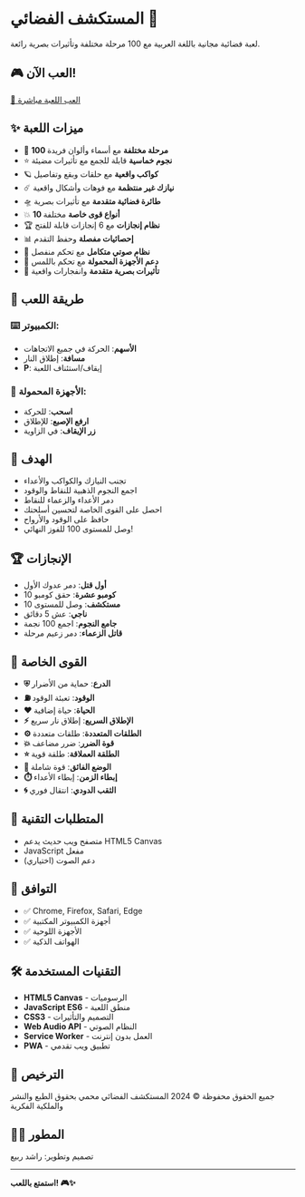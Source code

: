 # المستكشف الفضائي 🚀

لعبة فضائية مجانية باللغة العربية مع 100 مرحلة مختلفة وتأثيرات بصرية رائعة.

## 🎮 العب الآن!

[🚀 العب اللعبة مباشرة](https://your-username.github.io/space-explorer-arabic/)

## ✨ ميزات اللعبة

- 🎯 **100 مرحلة مختلفة** مع أسماء وألوان فريدة
- ⭐ **نجوم خماسية** قابلة للجمع مع تأثيرات مضيئة
- 🪐 **كواكب واقعية** مع حلقات وبقع وتفاصيل
- ☄️ **نيازك غير منتظمة** مع فوهات وأشكال واقعية
- 🛸 **طائرة فضائية متقدمة** مع تأثيرات بصرية
- 💥 **10 أنواع قوى خاصة** مختلفة
- 🏆 **نظام إنجازات** مع 6 إنجازات قابلة للفتح
- 📊 **إحصائيات مفصلة** وحفظ التقدم
- 🎵 **نظام صوتي متكامل** مع تحكم منفصل
- 📱 **دعم الأجهزة المحمولة** مع تحكم باللمس
- 🌟 **تأثيرات بصرية متقدمة** وانفجارات واقعية

## 🎯 طريقة اللعب

### ⌨️ الكمبيوتر:
- **الأسهم**: الحركة في جميع الاتجاهات
- **مسافة**: إطلاق النار
- **P**: إيقاف/استئناف اللعبة

### 📱 الأجهزة المحمولة:
- **اسحب**: للحركة
- **ارفع الإصبع**: للإطلاق
- **زر الإيقاف**: في الزاوية

## 🎯 الهدف

- تجنب النيازك والكواكب والأعداء
- اجمع النجوم الذهبية للنقاط والوقود
- دمر الأعداء والزعماء للنقاط
- احصل على القوى الخاصة لتحسين أسلحتك
- حافظ على الوقود والأرواح
- وصل للمستوى 100 للفوز النهائي!

## 🏆 الإنجازات

- **أول قتل**: دمر عدوك الأول
- **كومبو عشرة**: حقق كومبو 10
- **مستكشف**: وصل للمستوى 10
- **ناجي**: عش 5 دقائق
- **جامع النجوم**: اجمع 100 نجمة
- **قاتل الزعماء**: دمر زعيم مرحلة

## 💪 القوى الخاصة

- **⛨ الدرع**: حماية من الأضرار
- **⛽ الوقود**: تعبئة الوقود
- **♥ الحياة**: حياة إضافية
- **⚡ الإطلاق السريع**: إطلاق نار سريع
- **⚙ الطلقات المتعددة**: طلقات متعددة
- **💥 قوة الضرر**: ضرر مضاعف
- **⭐ الطلقة العملاقة**: طلقة قوية
- **🚀 الوضع الفائق**: قوة شاملة
- **⏱️ إبطاء الزمن**: إبطاء الأعداء
- **🌀 الثقب الدودي**: انتقال فوري

## 🔧 المتطلبات التقنية

- متصفح ويب حديث يدعم HTML5 Canvas
- JavaScript مفعل
- دعم الصوت (اختياري)

## 📱 التوافق

- ✅ Chrome, Firefox, Safari, Edge
- ✅ أجهزة الكمبيوتر المكتبية
- ✅ الأجهزة اللوحية
- ✅ الهواتف الذكية

## 🛠️ التقنيات المستخدمة

- **HTML5 Canvas** - الرسوميات
- **JavaScript ES6** - منطق اللعبة
- **CSS3** - التصميم والتأثيرات
- **Web Audio API** - النظام الصوتي
- **Service Worker** - العمل بدون إنترنت
- **PWA** - تطبيق ويب تقدمي

## 📄 الترخيص

جميع الحقوق محفوظة © 2024 المستكشف الفضائي
محمي بحقوق الطبع والنشر والملكية الفكرية

## 👨‍💻 المطور

تصميم وتطوير: راشد ربيع

---

**استمتع باللعب! 🎮✨**